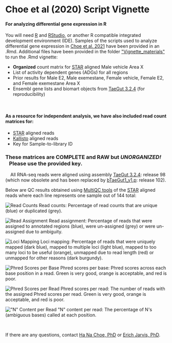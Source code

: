 # Choe et al (2020) Script Vignette


#### For analyzing differential gene expression in R

You will need [R] and [RStudio], or another R compatible integrated development environment (IDE). 
Samples of the scripts used to analyze differential gene expression in [Choe et al. 2021] have been provided in an .Rmd.
Additional files have been provided in the folder ["Vignette_materials"] to run the .Rmd vignette:
- **Organized** count matrix for [STAR] aligned Male vehicle Area X 
- List of activity dependent genes (ADGs) for all regions
- Prior results for Male E2, Male exemestane, Female vehicle, Female E2, and Female exemestane Area X 
- Ensembl gene lists and biomart objects from [TaeGut 3.2.4] (for reproducibility)

&nbsp;
#### As a resource for independent analysis, we have also included read count matrices for:
  - [STAR] aligned reads
  - [Kallisto] aligned reads
  - Key for Sample-to-library ID 

### These matrices are **COMPLETE** and **RAW** but ***UNORGANIZED!*** &nbsp;&nbsp;&nbsp;Please use the provided key.

&nbsp;
&nbsp;
All RNA-seq reads were aligned using assembly [TaeGut 3.2.4]: release 98 (which now obsolete and has been replaced by [bTaeGut1_v1.p]: release 102).

Below are QC results obtained using [MultiQC tools] of the [STAR] aligned reads where each line represents one sample out of 144 total:

![Read Counts](https://github.com/H-N-Choe/Choe_2020_Vignette/tree/main/images/readcounts.png)
Read counts: Percentage of read counts that are unique (blue) or duplicated (grey). 

![Read Assignment](https://github.com/H-N-Choe/Choe_2020_Vignette/tree/main/images/readassignment.png)
Read assignment: Percentage of reads that were assigned to annotated regions (blue), were un-assigned (grey) or were un-assigned due to ambiguity. 

![Loci Mapping](https://github.com/H-N-Choe/Choe_2020_Vignette/tree/main/images/locimapping.png)
Loci mapping: Percentage of reads that were uniquely mapped (dark blue), mapped to multiple loci (light blue), mapped to too many loci to be useful (orange), unmapped due to read length (red) or unmapped for other reasons (dark burgundy). 

![Phred Scores per Base](https://github.com/H-N-Choe/Choe_2020_Vignette/tree/main/images/basephred.png)
Phred scores per base: Phred scores across each base position in a read. Green is very good, orange is acceptable, and red is poor. 

![Phred Scores per Read](https://github.com/H-N-Choe/Choe_2020_Vignette/tree/main/images/readphred.png)
Phred scores per read: The number of reads with the assigned Phred scores per read. Green is very good, orange is acceptable, and red is poor. 

!["N" Content per Read](https://github.com/H-N-Choe/Choe_2020_Vignette/tree/main/images/ncontent.png)
"N" content per read: The percentage of N's (ambiguous bases) called at each position.  

&nbsp;
&nbsp;

If there are any questions, contact [Ha Na Choe, PhD] or [Erich Jarvis, PhD]. 



   ["Vignette_materials"]: <https://github.com/Neurogenetics-Jarvis/Choe_2020_Vignette/Vignette_materials/>
   [Choe et al. 2021]: <https://doi.org/10.1016/j.yhbeh.2020.104911>
   [TaeGut 3.2.4]: <https://sep2019.archive.ensembl.org/Taeniopygia_guttata/Info/Index>
   [bTaeGut1_v1.p]: <https://uswest.ensembl.org/Taeniopygia_guttata/Info/Index?db=core>
   [STAR]: <https://github.com/alexdobin/STAR>
   [Kallisto]: <https://pachterlab.github.io/kallisto/about>
   [MultiQC tools]: <https://multiqc.info/>
   [R]: <https://cran.r-project.org/>
   [RStudio]: <https://rstudio.com/>
   [Ha Na Choe, PhD]: <mailto:ha.choe@duke.edu>
   [Erich Jarvis, PhD]: <mailto:ejarvis@rockefeller.edu>
